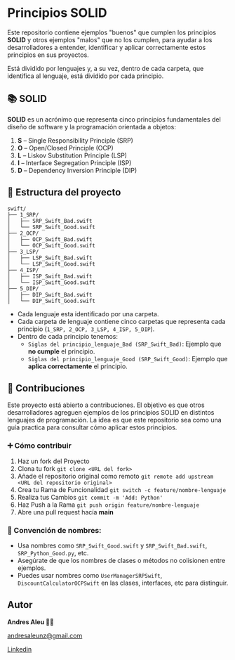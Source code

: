 # Principios SOLID

Este repositorio contiene ejemplos "buenos" que cumplen los principios **SOLID** y otros ejemplos "malos" que no los cumplen, para ayudar a los desarrolladores a entender, identificar y aplicar correctamente estos principios en sus proyectos.

Está dividido por lenguajes y, a su vez, dentro de cada carpeta, que identifica al lenguaje, está dividido por cada principio.

## 📚 SOLID

**SOLID** es un acrónimo que representa cinco principios fundamentales del diseño de software y la programación orientada a objetos:

1. **S** – Single Responsibility Principle (SRP)
2. **O** – Open/Closed Principle (OCP)
3. **L** – Liskov Substitution Principle (LSP)
4. **I** – Interface Segregation Principle (ISP)
5. **D** – Dependency Inversion Principle (DIP)

## 🧩 Estructura del proyecto

```
swift/
├── 1_SRP/
│   ├── SRP_Swift_Bad.swift
│   └── SRP_Swift_Good.swift
├── 2_OCP/
│   ├── OCP_Swift_Bad.swift
│   └── OCP_Swift_Good.swift
├── 3_LSP/
│   ├── LSP_Swift_Bad.swift
│   └── LSP_Swift_Good.swift
├── 4_ISP/
│   ├── ISP_Swift_Bad.swift
│   └── ISP_Swift_Good.swift
├── 5_DIP/
│   ├── DIP_Swift_Bad.swift
│   └── DIP_Swift_Good.swift
```

- Cada lenguaje esta identificado por una carpeta.
- Cada carpeta de lenguaje contiene cinco carpetas que representa cada principio (`1_SRP, 2_OCP, 3_LSP, 4_ISP, 5_DIP`).
- Dentro de cada principio tenemos:
  - `Siglas del principio_lenguaje_Bad (SRP_Swift_Bad)`: Ejemplo que **no cumple** el principio.
  - `Siglas del principio_lenguaje_Good (SRP_Swift_Good)`: Ejemplo que **aplica correctamente** el principio.

## 🤝 Contribuciones

Este proyecto está abierto a contribuciones. El objetivo es que otros desarrolladores agreguen ejemplos de los principios SOLID en distintos lenguajes de programación. La idea es que este repositorio sea como una guía practica para consultar cómo aplicar estos principios.

### ➕ Cómo contribuir

1. Haz un fork del Proyecto
2. Clona tu fork `git clone <URL del fork>`
3. Añade el repositorio original como remoto `git remote add upstream <URL del repositorio original>`
4. Crea tu Rama de Funcionalidad `git switch -c feature/nombre-lenguaje`
5. Realiza tus Cambios `git commit -m 'Add: Python'`
6. Haz Push a la Rama `git push origin feature/nombre-lenguaje`
7. Abre una pull request hacía **main**

### 📌 Convención de nombres:

- Usa nombres como `SRP_Swift_Good.swift` y `SRP_Swift_Bad.swift`, `SRP_Python_Good.py`, etc.
- Asegúrate de que los nombres de clases o métodos no colisionen entre ejemplos.
- Puedes usar nombres como `UserManagerSRPSwift`, `DiscountCalculatorOCPSwift` en las clases, interfaces, etc para distinguir.

## Autor

**Andres Aleu ✌🏼**

andresaleunz@gmail.com 

[Linkedin](https://www.linkedin.com/in/andres-aleu/)
